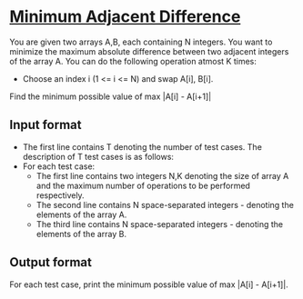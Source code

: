 # [Minimum Adjacent Difference][link]

You are given two arrays A,B, each containing N integers. You want to minimize the maximum absolute difference between two adjacent integers of the array A. You can do the following operation atmost K times:

- Choose an index i (1 <= i <= N) and swap A[i], B[i].

Find the minimum possible value of max |A[i] - A[i+1]|

## Input format

- The first line contains T denoting the number of test cases. The description of T test cases is as follows:
- For each test case:
  - The first line contains two integers N,K denoting the size of array A and the maximum number of operations to be performed respectively.
  - The second line contains N space-separated integers - denoting the elements of the array A.
  - The third line contains N space-separated integers - denoting the elements of the array B.

## Output format

For each test case, print the minimum possible value of max |A[i] - A[i+1]|.

[link]: https://www.hackerearth.com/practice/algorithms/dynamic-programming/introduction-to-dynamic-programming-1/practice-problems/algorithm/minimum-adjacent-difference-94b4c882/
